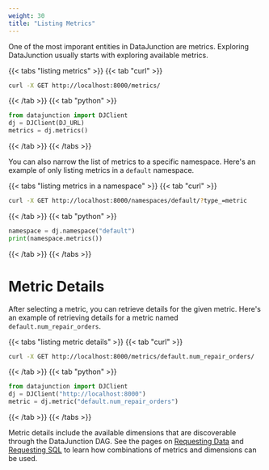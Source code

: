 ```yaml
---
weight: 30
title: "Listing Metrics"
---
```


One of the most imporant entities in DataJunction are metrics. Exploring DataJunction usually starts with
exploring available metrics.

{{< tabs "listing metrics" >}}
{{< tab "curl" >}}
```sh
curl -X GET http://localhost:8000/metrics/
```
{{< /tab >}}
{{< tab "python" >}}

```py
from datajunction import DJClient
dj = DJClient(DJ_URL)
metrics = dj.metrics()
```
{{< /tab >}}
{{< /tabs >}}

You can also narrow the list of metrics to a specific namespace. Here's an example of only listing metrics in a `default`
namespace.

{{< tabs "listing metrics in a namespace" >}}
{{< tab "curl" >}}
```sh
curl -X GET http://localhost:8000/namespaces/default/?type_=metric
```
{{< /tab >}}
{{< tab "python" >}}
```py
namespace = dj.namespace("default")
print(namespace.metrics())
```
{{< /tab >}}
{{< /tabs >}}

# Metric Details

After selecting a metric, you can retrieve details for the given metric. Here's an example of retrieving
details for a metric named `default.num_repair_orders`.

{{< tabs "listing metric details" >}}
{{< tab "curl" >}}
```sh
curl -X GET http://localhost:8000/metrics/default.num_repair_orders/
```
{{< /tab >}}
{{< tab "python" >}}
```py
from datajunction import DJClient
dj = DJClient("http://localhost:8000")
metric = dj.metric("default.num_repair_orders")
```
{{< /tab >}}
{{< /tabs >}}

Metric details include the available dimensions that are discoverable through the DataJunction DAG. See the pages on
[Requesting Data](../requesting-data) and [Requesting SQL](../requesting-sql) to learn how combinations of metrics
and dimensions can be used.
